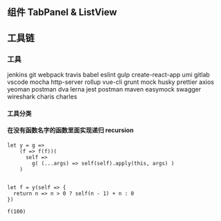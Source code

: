 
## 组件 TabPanel & ListView

## 工具链 


### 工具
jenkins
git
webpack
travis
babel
eslint
gulp
create-react-app
umi
gitlab
vscode
mocha
http-server
rollup
vue-cli
grunt
mock
husky
prettier
axios
yeoman
postman
dva
lerna
jest
postman
maven
easymock
swagger
wireshark
charis
charles

#### 工具分类

#### 在没有函数名字的函数里面实现递归 recursion

```
let y = g => 
    (f => f(f))(
      self =>
        g( (...args) => self(self).apply(this, args) )
    )

    
let f = y(self => {
  return n => n > 0 ? self(n - 1) + n : 0
})

f(100)
```
